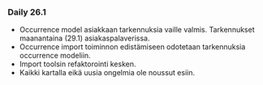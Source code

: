 ### Daily 26.1
- Occurrence model asiakkaan tarkennuksia vaille valmis. Tarkennukset maanantaina (29.1) asiakaspalaverissa.
- Occurrence import toiminnon edistämiseen odotetaan tarkennuksia occurrence modeliin.
- Import toolsin refaktorointi kesken.
- Kaikki kartalla eikä uusia ongelmia ole noussut esiin.
